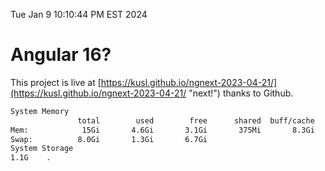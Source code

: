 Tue Jan  9 10:10:44 PM EST 2024

# Angular 16?


This project is live at [https://kusl.github.io/ngnext-2023-04-21/](https://kusl.github.io/ngnext-2023-04-21/ "next!") thanks to Github.

```bash
System Memory
               total        used        free      shared  buff/cache   available
Mem:            15Gi       4.6Gi       3.1Gi       375Mi       8.3Gi        10Gi
Swap:          8.0Gi       1.3Gi       6.7Gi
System Storage
1.1G	.
```
```bash
